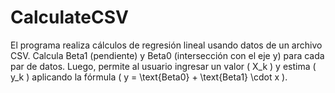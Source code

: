 # CalculateCSV
El programa realiza cálculos de regresión lineal usando datos de un archivo CSV. Calcula Beta1 (pendiente) y Beta0 (intersección con el eje y) para cada par de datos. Luego, permite al usuario ingresar un valor \( X_k \) y estima \( y_k \) aplicando la fórmula \( y = \text{Beta0} + \text{Beta1} \cdot x \).
